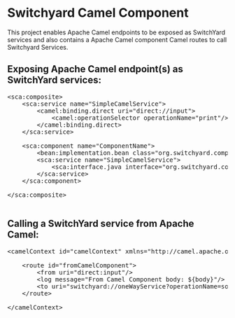 # Switchyard Camel Component
This project enables Apache Camel endpoints to be exposed as SwitchYard services and also contains
a Apache Camel component Camel routes to call Switchyard Services. 

Exposing Apache Camel endpoint(s) as SwitchYard services:
-----
<pre>
&lt;sca:composite&gt;
    &lt;sca:service name="SimpleCamelService"&gt;
        &lt;camel:binding.direct uri="direct://input"&gt;
            &lt;camel:operationSelector operationName="print"/&gt;
        &lt;/camel:binding.direct&gt;
    &lt;/sca:service&gt;
        
    &lt;sca:component name="ComponentName"&gt;
        &lt;bean:implementation.bean class="org.switchyard.component.camel.deploy.support.SimpleCamelServiceImpl"/&gt;
        &lt;sca:service name="SimpleCamelService"&gt;
            &lt;sca:interface.java interface="org.switchyard.component.camel.deploy.support.SimpleCamelService"/&gt;
        &lt;/sca:service&gt;
    &lt;/sca:component&gt;

&lt;/sca:composite&gt;

</pre>

Calling a SwitchYard service from Apache Camel:
----
<pre>
&lt;camelContext id="camelContext" xmlns="http://camel.apache.org/schema/spring"&gt;

    &lt;route id="fromCamelComponent"&gt;
        &lt;from uri="direct:input"/&gt;
        &lt;log message="From Camel Component body: ${body}"/&gt;
        &lt;to uri="switchyard://oneWayService?operationName=someMethodName"/&gt;
    &lt;/route&gt;

&lt;/camelContext&gt;
</pre>

